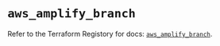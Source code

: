 # `aws_amplify_branch`

Refer to the Terraform Registory for docs: [`aws_amplify_branch`](https://registry.terraform.io/providers/hashicorp/aws/4.66.0/docs/resources/amplify_branch).
